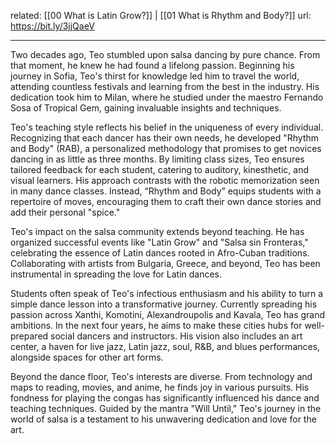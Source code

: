 related: [[00 What is Latin Grow?]] | [[01 What is Rhythm and Body?]]
url: https://bit.ly/3jjQaeV

---
Two decades ago, Teo stumbled upon salsa dancing by pure chance. From that moment, he knew he had found a lifelong passion. Beginning his journey in Sofia, Teo's thirst for knowledge led him to travel the world, attending countless festivals and learning from the best in the industry. His dedication took him to Milan, where he studied under the maestro Fernando Sosa of Tropical Gem, gaining invaluable insights and techniques.

Teo's teaching style reflects his belief in the uniqueness of every individual. Recognizing that each dancer has their own needs, he developed "Rhythm and Body" (RAB), a personalized methodology that promises to get novices dancing in as little as three months. By limiting class sizes, Teo ensures tailored feedback for each student, catering to auditory, kinesthetic, and visual learners. His approach contrasts with the robotic memorization seen in many dance classes. Instead, “Rhythm and Body” equips students with a repertoire of moves, encouraging them to craft their own dance stories and add their personal "spice."

Teo's impact on the salsa community extends beyond teaching. He has organized successful events like "Latin Grow" and "Salsa sin Fronteras," celebrating the essence of Latin dances rooted in Afro-Cuban traditions. Collaborating with artists from Bulgaria, Greece, and beyond, Teo has been instrumental in spreading the love for Latin dances.

Students often speak of Teo's infectious enthusiasm and his ability to turn a simple dance lesson into a transformative journey. Currently spreading his passion across Xanthi, Komotini, Alexandroupolis and Kavala, Teo has grand ambitions. In the next four years, he aims to make these cities hubs for well-prepared social dancers and instructors. His vision also includes an art center, a haven for live jazz, Latin jazz, soul, R&B, and blues performances, alongside spaces for other art forms.

Beyond the dance floor, Teo's interests are diverse. From technology and maps to reading, movies, and anime, he finds joy in various pursuits. His fondness for playing the congas has significantly influenced his dance and teaching techniques. Guided by the mantra "Will Until," Teo's journey in the world of salsa is a testament to his unwavering dedication and love for the art.
